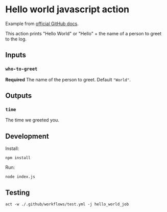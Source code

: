 # Hello world javascript action

Example from [official GitHub docs](https://docs.github.com/en/actions/creating-actions/creating-a-javascript-action#testing-out-your-action-in-a-workflow).

This action prints "Hello World" or "Hello" + the name of a person to greet to the log.

## Inputs

### `who-to-greet`

**Required** The name of the person to greet. Default `"World"`.

## Outputs

### `time`

The time we greeted you.

## Development

Install:

```shell
npm install
```

Run:

```shell
node index.js
```

## Testing

```shell
act -w ./.github/workflows/test.yml -j hello_world_job
```
